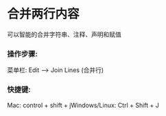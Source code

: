 # 合并两行内容

可以智能的合并字符串、注释、声明和赋值

### 操作步骤:

菜单栏: Edit —> Join Lines (合并行)

### 快捷键:

Mac: control + shift + jWindows/Linux: Ctrl + Shift + J
